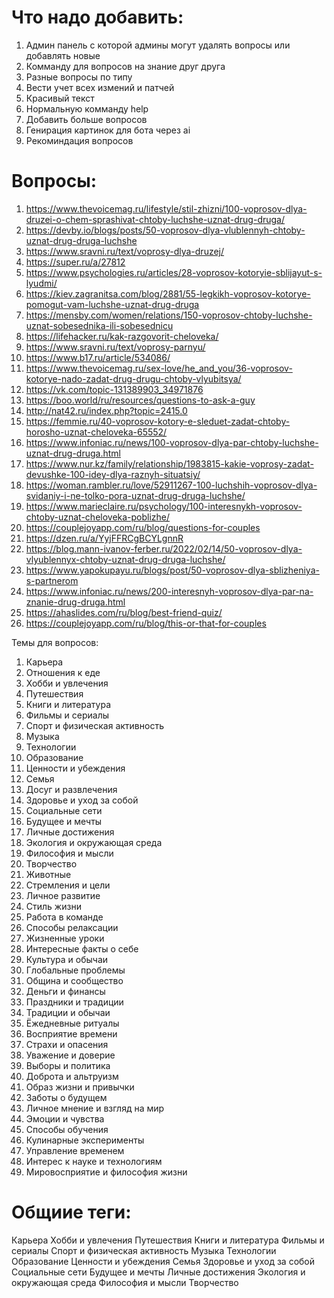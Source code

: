 # Что надо добавить:

1. Админ панель с которой админы могут удалять вопросы или добавлять новые
2. Комманду для вопросов на знание друг друга
3. Разные вопросы по типу
4. Вести учет всех измений и патчей 
5. Красивый текст 
6. Нормальную комманду help 
7. Добавить больше вопросов
8. Генирация картинок для бота через ai 
9. Рекоминдация вопросов

# Вопросы:

1. https://www.thevoicemag.ru/lifestyle/stil-zhizni/100-voprosov-dlya-druzei-o-chem-sprashivat-chtoby-luchshe-uznat-drug-druga/
1. https://devby.io/blogs/posts/50-voprosov-dlya-vlublennyh-chtoby-uznat-drug-druga-luchshe
1. https://www.sravni.ru/text/voprosy-dlya-druzej/
1. https://super.ru/a/27812
1. https://www.psychologies.ru/articles/28-voprosov-kotoryie-sblijayut-s-lyudmi/
1. https://kiev.zagranitsa.com/blog/2881/55-legkikh-voprosov-kotorye-pomogut-vam-luchshe-uznat-drug-druga
1. https://mensby.com/women/relations/150-voprosov-chtoby-luchshe-uznat-sobesednika-ili-sobesednicu
1. https://lifehacker.ru/kak-razgovorit-cheloveka/
1. https://www.sravni.ru/text/voprosy-parnyu/
1. https://www.b17.ru/article/534086/
1. https://www.thevoicemag.ru/sex-love/he_and_you/36-voprosov-kotorye-nado-zadat-drug-drugu-chtoby-vlyubitsya/
1. https://vk.com/topic-131389903_34971876
1. https://boo.world/ru/resources/questions-to-ask-a-guy
1. http://nat42.ru/index.php?topic=2415.0
1. https://femmie.ru/40-voprosov-kotory-e-sleduet-zadat-chtoby-horosho-uznat-cheloveka-65552/
1. https://www.infoniac.ru/news/100-voprosov-dlya-par-chtoby-luchshe-uznat-drug-druga.html
1. https://www.nur.kz/family/relationship/1983815-kakie-voprosy-zadat-devushke-100-idey-dlya-raznyh-situatsiy/
1. https://woman.rambler.ru/love/52911267-100-luchshih-voprosov-dlya-svidaniy-i-ne-tolko-pora-uznat-drug-druga-luchshe/
1. https://www.marieclaire.ru/psychology/100-interesnykh-voprosov-chtoby-uznat-cheloveka-poblizhe/
1. https://couplejoyapp.com/ru/blog/questions-for-couples
1. https://dzen.ru/a/YyjFFRCgBCYLgnnR
1. https://blog.mann-ivanov-ferber.ru/2022/02/14/50-voprosov-dlya-vlyublennyx-chtoby-uznat-drug-druga-luchshe/
1. https://www.yapokupayu.ru/blogs/post/50-voprosov-dlya-sblizheniya-s-partnerom
1. https://www.infoniac.ru/news/200-interesnyh-voprosov-dlya-par-na-znanie-drug-druga.html
1. https://ahaslides.com/ru/blog/best-friend-quiz/
1. https://couplejoyapp.com/ru/blog/this-or-that-for-couples

Темы для вопросов:
1. Карьера   
2. Отношения к еде
3. Хобби и увлечения
4. Путешествия
5. Книги и литература
6. Фильмы и сериалы
7. Спорт и физическая активность
8. Музыка
9. Технологии
10. Образование
11. Ценности и убеждения
12. Семья
13. Досуг и развлечения
14. Здоровье и уход за собой
15. Социальные сети
16. Будущее и мечты
17. Личные достижения
18. Экология и окружающая среда
19. Философия и мысли
20. Творчество
21. Животные
22. Стремления и цели
23. Личное развитие
24. Стиль жизни
25. Работа в команде
26. Способы релаксации
27. Жизненные уроки
28. Интересные факты о себе
29. Культура и обычаи
30. Глобальные проблемы
31. Община и сообщество
32. Деньги и финансы
33. Праздники и традиции
34. Традиции и обычаи
35. Ёжедневные ритуалы
36. Восприятие времени
37. Страхи и опасения
38. Уважение и доверие
39. Выборы и политика
40. Доброта и альтруизм
41. Образ жизни и привычки
42. Заботы о будущем
43. Личное мнение и взгляд на мир
44. Эмоции и чувства
45. Способы обучения
46. Кулинарные эксперименты
47. Управление временем
48. Интерес к науке и технологиям
49. Мировосприятие и философия жизни


# Общиие теги:
 Карьера
 Хобби и увлечения
 Путешествия
 Книги и литература
 Фильмы и сериалы
 Спорт и физическая активность
 Музыка
 Технологии
 Образование
 Ценности и убеждения
 Семья
 Здоровье и уход за собой
 Социальные сети
 Будущее и мечты
 Личные достижения
 Экология и окружающая среда
 Философия и мысли
 Творчество